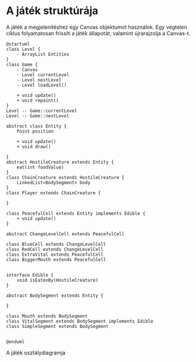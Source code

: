 # A játék struktúrája
A játék a megjelenítéshez egy Canvas objektumot használok. Egy végtelen ciklus folyamatosan frissíti a játék állapotát, valamint újrarajzolja a Canvas-t.

```plantuml
@startuml
class Level {
    - ArrayList Entities 
} 
class Game {
    - Canvas 
    - Level currentLevel   
    - Level nextLevel
    - Level loadLevel()

    + void update()
    + void repaint()
}
Level -- Game::currentLevel
Level -- Game::nextLevel

abstract class Entity {
    Point position

    + void update()
    + void draw()

}
abstract HostileCreature extends Entity {
    eat(int foodValue)
}
class ChainCreature extends HostileCreature {
    LinkedList<BodySegment> body
}
class Player extends ChainCreature {

}

class PeacefulCell extends Entity implements Edible {
    + void update()
}

abstract ChangeLevelCell extends PeacefulCell 

class BlueCell extends ChangeLevelCell 
class RedCell extends ChangeLevelCell 
class ExtraVital extends PeacefulCell
class BiggerMouth extends PeacefulCell


interface Edible {
    void isEatenBy(HostileCreature)
}

abstract BodySegment extends Entity {

}

class Mouth extends BodySegment
class VitalSegment extends BodySegment implements Edible
class SimpleSegment extends BodySegment


@enduml
```
A játék osztálydiagramja

